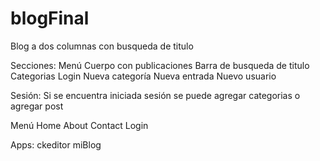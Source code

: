 # blogFinal

Blog a dos columnas con busqueda de titulo 

Secciones:
  Menú
  Cuerpo con publicaciones
  Barra de busqueda de titulo
  Categorias
  Login
  Nueva categoría
  Nueva entrada
  Nuevo usuario
  
  Sesión:
    Si se encuentra iniciada sesión se puede agregar categorias o agregar post
    
  Menú 
    Home 
    About
    Contact
    Login



Apps:
ckeditor
miBlog
